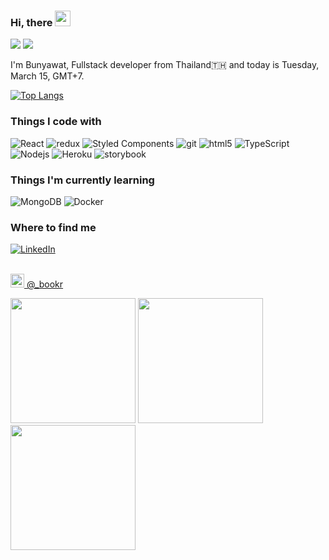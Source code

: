 ### Hi, there <img src="https://media.giphy.com/media/hvRJCLFzcasrR4ia7z/giphy.gif" width="25px">

![](https://komarev.com/ghpvc/?username=bsrisompong&color=green)
![](https://hit.yhype.me/github/profile?user_id=33023239)


I'm Bunyawat, Fullstack developer from Thailand🇹🇭 and today is Tuesday, March 15, GMT+7.

[![Top Langs](https://github-readme-stats.vercel.app/api/top-langs/?username=bsrisompong&langs_count=8)](https://github.com/anuraghazra/github-readme-stats)

<h3>Things I code with</h3>
<p>
<img alt="React" src="https://img.shields.io/badge/-React-45b8d8?style=flat-square&logo=react&logoColor=white" />
  <img alt="redux" src="https://img.shields.io/badge/-Redux-764ABC?style=flat-square&logo=redux&logoColor=white" />
  <img alt="Styled Components" src="https://img.shields.io/badge/-Styled_Components-db7092?style=flat-square&logo=styled-components&logoColor=white" />
  <img alt="git" src="https://img.shields.io/badge/-Git-F05032?style=flat-square&logo=git&logoColor=white" />
  <img alt="html5" src="https://img.shields.io/badge/-HTML5-E34F26?style=flat-square&logo=html5&logoColor=white" />
  <img alt="TypeScript" src="https://img.shields.io/badge/-TypeScript-007ACC?style=flat-square&logo=typescript&logoColor=white" />
  <img alt="Nodejs" src="https://img.shields.io/badge/-Nodejs-43853d?style=flat-square&logo=Node.js&logoColor=white" />
  <img alt="Heroku" src="https://img.shields.io/badge/-Heroku-430098?style=flat-square&logo=heroku&logoColor=white" />
  <img alt="storybook" src="https://img.shields.io/badge/storybook-db7092?logo=storybook&logoColor=white&style=flat-square" />
</p>

<h3>Things I'm currently learning </h3>
<p>
  <img alt="MongoDB" src="https://img.shields.io/badge/-MongoDB-13aa52?style=flat-square&logo=mongodb&logoColor=white" />
  <img alt="Docker" src="https://img.shields.io/badge/-Docker-46a2f1?style=flat-square&logo=docker&logoColor=white" />
</p>


<h3>Where to find me</h3>
<a href="https://www.linkedin.com/in/bsrisompong" target="_blank"><img alt="LinkedIn" src="https://img.shields.io/badge/linkedin-%230077B5.svg?&style=for-the-badge&logo=linkedin&logoColor=white" /></a>
<br></br>
<p><a href="https://www.instagram.com/_bookr/" target="_blank"><img
    src="https://camo.githubusercontent.com/c9dacf0f25a1489fdbc6c0d2b41cda58b77fa210a13a886d6f99e027adfbd358/68747470733a2f2f6564656e742e6769746875622e696f2f537570657254696e7949636f6e732f696d616765732f7376672f696e7374616772616d2e737667"
    width="22" /> @_bookr</a></p>
<p><img  height="200" src="https:&#x2F;&#x2F;cdn1.picuki.com&#x2F;hosted-by-instagram&#x2F;q&#x3D;0exhNuNYnjBGZDHIdN5WmL9I2PEvHA5RNecaS7j0nyZiNxIsbHWB58ltwdGn%7C%7CDh6Kwh9HS+Lfjhl44gsUlxZZFV%7C%7CO0LYQLWJTTdS7a6dU4Cm1TRv8JBlnbc1JXcfZnen98MsOzjYMTIfQeoEH%7C%7Cb2rvUW8PvwbTIBpi2TMLBCyQlWotfpUrJy9ZRzt52U1h+189JldAJZ+jtvdBFundPZlTIeAf3+Idp1orN2S%7C%7CkKjskOuKK%7C%7C1SO2ECMseW16GX6Rv5+HoOAAuiDpYGhpqzTheKc4EEMWggiUr0IQsIcrh6T1N6xVgc8yl6jWCmMDUjFKhRJqwLm6tQLsSUHv3EBQnjeelvW+eqN29qrREaqVTezeww7Gf5LWQqpkVkAtNqvkekfOKLiOMcxyw9hDKNth1W+n5xG2WbjFmhx0WWMY0GLTWbMlBcKTx5C3+3ON1T+Ipl9o" /> <img height="200" src="https:&#x2F;&#x2F;cdn1.picuki.com&#x2F;hosted-by-instagram&#x2F;q&#x3D;0exhNuNYnjBGZDHIdN5WmL9I2PEvHA5RNucaS7j0nyZiNxIsbHWB58ltwdGn%7C%7CDh6Kwh9HS+Lfjhj7YkuVVxSZFN4NETWQLSJSjxd5q+QV4Cl1DNu9pdlnb43LnwWY3Cr98QqOzjYMTIfQeoEH%7C%7Cb2rOkS5vvwZTQBuDqQMOUtzCVG%7C%7CMm0X51wmcQf8fTT0FOzv9QONzUavDt5YnYmoeLSvmcDUufkM8lmpKw5QLMCgZRIuaHolST2F28pf2AwGTWL%7C%7CLTPnNEAhDe1JWVvvV6pRJY0J09DmAGrlg4+laEqhryDDLJr9q5p%7C%7CObSSGtafk5to0RDl7actgLsLmOq3R4FjjSVzbvsIq4Zh6Gpdr6MUffZlXaYQoGNAeppaUoaNczMV3HxJayQJuAOoKNwCvpl%7C%7Cgu4xQG2Y%7C%7Cb72U4nVmYd1BHdLdRPTf6i16agryDShDvW8w&#x3D;&#x3D;" /> <img height="200" src="https:&#x2F;&#x2F;cdn1.picuki.com&#x2F;hosted-by-instagram&#x2F;q&#x3D;0exhNuNYnjBGZDHIdN5WmL9I2PEvHA5RNecaS7j0nyZiNxIsbHWB58ltwdGn%7C%7CDh6Kwh9HS+Lfjhj7YoiVFlQZFp7P03cTrCBTzxQ7KWfV4Cj2zdm%7C%7CJ5pkbY0LXYabXGq98YoOzjYMTIfQeoEH%7C%7Cb2rvUT+vvwbTYNpi2TNLxCyQlWotfpUrJy9ZRzt52U1h+189JldAJZ+jtvdBFundPZlTIeAf3+Idp1orN2S%7C%7CkKjskOuKK%7C%7C1SO2ECMseW16GX6Rv5+HoOAAuiDpYGhpqzDheKc4EEMWggjirSYk4ooHibq7ZKxVgOg5pYX4CmMDUjFKhRJqwLm6tQLsSUHv3EBQnjeelvW+eqN29qrREauKZvT4niiNI+nVBrRBSFtYEMaOXXHfc9KYMp5Nmp0cLcEfmlWD6F6ELOXjmhx0WWMY0GaqWLNVBcKTx5C3+3ON1T+Ipl9o" /></p>


<!--
**bsrisompong/bsrisompong** is a ✨ _special_ ✨ repository because its `README.md` (this file) appears on your GitHub profile.

Here are some ideas to get you started:

- 🔭 I’m currently working on ...
- 🌱 I’m currently learning ...
- 👯 I’m looking to collaborate on ...
- 🤔 I’m looking for help with ...
- 💬 Ask me about ...
- 📫 How to reach me: ...
- 😄 Pronouns: ...
- ⚡ Fun fact: ...
-->


